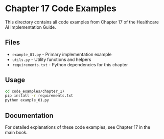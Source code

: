 # Chapter 17 Code Examples

This directory contains all code examples from Chapter 17 of the Healthcare AI Implementation Guide.

## Files

- `example_01.py` - Primary implementation example
- `utils.py` - Utility functions and helpers
- `requirements.txt` - Python dependencies for this chapter

## Usage

```bash
cd code_examples/chapter_17
pip install -r requirements.txt
python example_01.py
```

## Documentation

For detailed explanations of these code examples, see Chapter 17 in the main book.

